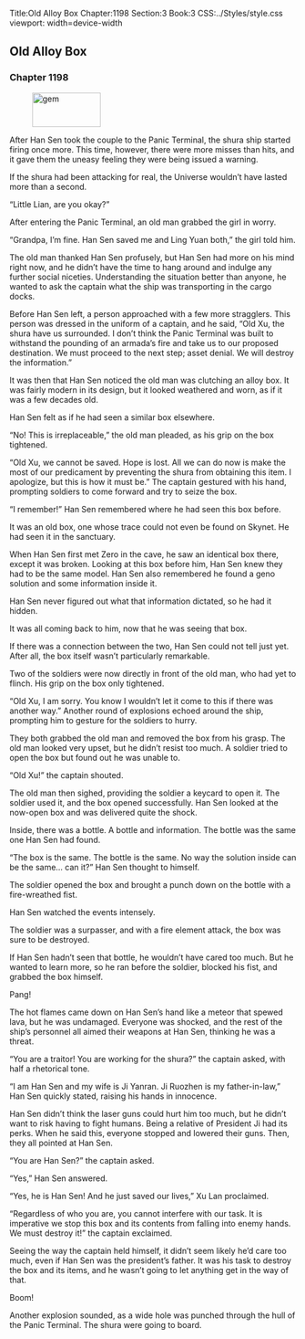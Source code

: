 Title:Old Alloy Box 
Chapter:1198 
Section:3 
Book:3 
CSS:../Styles/style.css 
viewport: width=device-width
  
## Old Alloy Box
### Chapter 1198 
<figure>
	<img src="../Images/gem.gif" alt="gem" id="gem" width="120" height="60" />
</figure>
  

  
  After Han Sen took the couple to the Panic Terminal, the shura ship started firing once more. This time, however, there were more misses than hits, and it gave them the uneasy feeling they were being issued a warning.

If the shura had been attacking for real, the Universe wouldn’t have lasted more than a second.

“Little Lian, are you okay?”

After entering the Panic Terminal, an old man grabbed the girl in worry.

“Grandpa, I’m fine. Han Sen saved me and Ling Yuan both,” the girl told him.

The old man thanked Han Sen profusely, but Han Sen had more on his mind right now, and he didn’t have the time to hang around and indulge any further social niceties. Understanding the situation better than anyone, he wanted to ask the captain what the ship was transporting in the cargo docks.

Before Han Sen left, a person approached with a few more stragglers. This person was dressed in the uniform of a captain, and he said, “Old Xu, the shura have us surrounded. I don’t think the Panic Terminal was built to withstand the pounding of an armada’s fire and take us to our proposed destination. We must proceed to the next step; asset denial. We will destroy the information.”

It was then that Han Sen noticed the old man was clutching an alloy box. It was fairly modern in its design, but it looked weathered and worn, as if it was a few decades old.

Han Sen felt as if he had seen a similar box elsewhere.

“No! This is irreplaceable,” the old man pleaded, as his grip on the box tightened.

“Old Xu, we cannot be saved. Hope is lost. All we can do now is make the most of our predicament by preventing the shura from obtaining this item. I apologize, but this is how it must be.” The captain gestured with his hand, prompting soldiers to come forward and try to seize the box.

“I remember!” Han Sen remembered where he had seen this box before.

It was an old box, one whose trace could not even be found on Skynet. He had seen it in the sanctuary.

When Han Sen first met Zero in the cave, he saw an identical box there, except it was broken. Looking at this box before him, Han Sen knew they had to be the same model. Han Sen also remembered he found a geno solution and some information inside it.

Han Sen never figured out what that information dictated, so he had it hidden.

It was all coming back to him, now that he was seeing that box.

If there was a connection between the two, Han Sen could not tell just yet. After all, the box itself wasn’t particularly remarkable.

Two of the soldiers were now directly in front of the old man, who had yet to flinch. His grip on the box only tightened.

“Old Xu, I am sorry. You know I wouldn’t let it come to this if there was another way.” Another round of explosions echoed around the ship, prompting him to gesture for the soldiers to hurry.

They both grabbed the old man and removed the box from his grasp. The old man looked very upset, but he didn’t resist too much. A soldier tried to open the box but found out he was unable to.

“Old Xu!” the captain shouted.

The old man then sighed, providing the soldier a keycard to open it. The soldier used it, and the box opened successfully. Han Sen looked at the now-open box and was delivered quite the shock.

Inside, there was a bottle. A bottle and information. The bottle was the same one Han Sen had found.

“The box is the same. The bottle is the same. No way the solution inside can be the same… can it?” Han Sen thought to himself.

The soldier opened the box and brought a punch down on the bottle with a fire-wreathed fist.

Han Sen watched the events intensely.

The soldier was a surpasser, and with a fire element attack, the box was sure to be destroyed.

If Han Sen hadn’t seen that bottle, he wouldn’t have cared too much. But he wanted to learn more, so he ran before the soldier, blocked his fist, and grabbed the box himself.

Pang!

The hot flames came down on Han Sen’s hand like a meteor that spewed lava, but he was undamaged. Everyone was shocked, and the rest of the ship’s personnel all aimed their weapons at Han Sen, thinking he was a threat.

“You are a traitor! You are working for the shura?” the captain asked, with half a rhetorical tone.

“I am Han Sen and my wife is Ji Yanran. Ji Ruozhen is my father-in-law,” Han Sen quickly stated, raising his hands in innocence.

Han Sen didn’t think the laser guns could hurt him too much, but he didn’t want to risk having to fight humans. Being a relative of President Ji had its perks. When he said this, everyone stopped and lowered their guns. Then, they all pointed at Han Sen.

“You are Han Sen?” the captain asked.

“Yes,” Han Sen answered.

“Yes, he is Han Sen! And he just saved our lives,” Xu Lan proclaimed.

“Regardless of who you are, you cannot interfere with our task. It is imperative we stop this box and its contents from falling into enemy hands. We must destroy it!” the captain exclaimed.

Seeing the way the captain held himself, it didn’t seem likely he’d care too much, even if Han Sen was the president’s father. It was his task to destroy the box and its items, and he wasn’t going to let anything get in the way of that.

Boom!

Another explosion sounded, as a wide hole was punched through the hull of the Panic Terminal. The shura were going to board.
